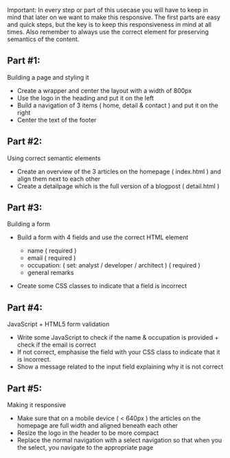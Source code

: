 Important:
In every step or part of this usecase you will have to keep in mind that later on we want to make this responsive. The first parts are easy and quick steps, but the key is to keep this responsiveness in mind at all times.
Also remember to always use the correct element for preserving semantics of the content.

## Part #1:
Building a page and styling it

- Create a wrapper and center the layout with a width of 800px
- Use the logo in the heading and put it on the left
- Build a navigation of 3 items ( home, detail & contact ) and put it on the right
- Center the text of the footer

## Part #2:
Using correct semantic elements

- Create an overview of the 3 articles on the homepage ( index.html ) and align them next to each other
- Create a detailpage which is the full version of a blogpost ( detail.html )

## Part #3:
Building a form

- Build a form with 4 fields and use the correct HTML element
    - name ( required )
    - email ( required )
    - occupation: ( set: analyst / developer / architect ) ( required )
    - general remarks

- Create some CSS classes to indicate that a field is incorrect

## Part #4:
JavaScript + HTML5 form validation

- Write some JavaScript to check if the name & occupation is provided + check if the email is correct
- If not correct, emphasise the field with your CSS class to indicate that it is incorrect.
- Show a message related to the input field explaining why it is not correct

## Part #5:
Making it responsive

- Make sure that on a mobile device ( < 640px ) the articles on the homepage are full width and aligned beneath each other
- Resize the logo in the header to be more compact
- Replace the normal navigation with a select navigation so that when you the select, you navigate to the appropriate page




